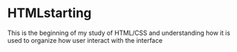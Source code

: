 # HTMLstarting
This is the beginning of my study of HTML/CSS and understanding how it is used to organize how user interact with the interface


